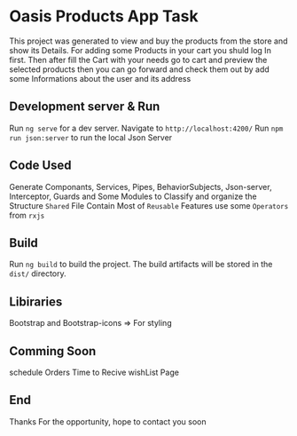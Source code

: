 # Oasis Products App Task

This project was generated to view and buy the products from the store and show its Details.
For adding some Products in your cart you shuld log In first.
Then after fill the Cart with your needs go to cart and preview the selected products then you can go forward and check them out by add some Informations about the user and its address 

## Development server & Run

Run `ng serve` for a dev server. Navigate to `http://localhost:4200/`
Run `npm run json:server` to run the local Json Server

## Code Used

Generate Componants, Services, Pipes, BehaviorSubjects, Json-server, Interceptor, Guards and Some Modules to Classify and organize the  Structure
`Shared` File Contain Most of `Reusable` Features
use some `Operators` from `rxjs`

## Build

Run `ng build` to build the project. The build artifacts will be stored in the `dist/` directory.

## Libiraries

Bootstrap and Bootstrap-icons => For styling

## Comming Soon

schedule Orders Time to Recive
wishList Page 

## End
Thanks For the opportunity, hope to contact you soon